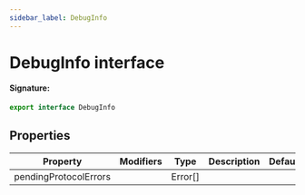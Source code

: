 ```yaml
---
sidebar_label: DebugInfo
---
```


# DebugInfo interface

#### Signature:

```typescript
export interface DebugInfo
```

## Properties

| Property              | Modifiers | Type      | Description | Default |
| --------------------- | --------- | --------- | ----------- | ------- |
| pendingProtocolErrors |           | Error\[\] |             |         |
